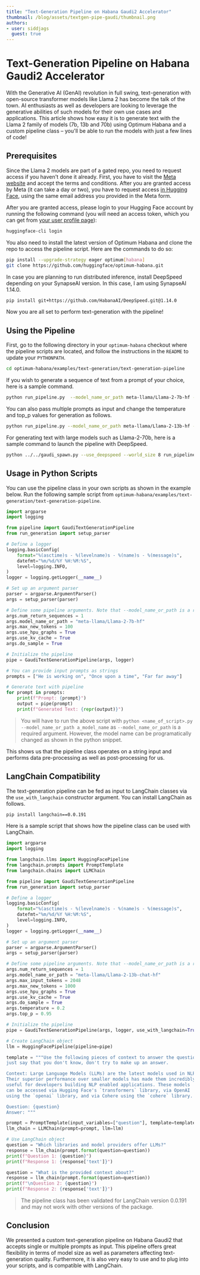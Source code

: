 ```yaml
---
title: "Text-Generation Pipeline on Habana Gaudi2 Accelerator" 
thumbnail: /blog/assets/textgen-pipe-gaudi/thumbnail.png
authors:
- user: siddjags
  guest: true
---
```


# Text-Generation Pipeline on Habana Gaudi2 Accelerator
With the Generative AI (GenAI) revolution in full swing, text-generation with open-source transformer models like Llama 2 has become the talk of the town. AI enthusiasts as well as developers are looking to leverage the generative abilities of such models for their own use cases and applications. This article shows how easy it is to generate text with the Llama 2 family of models (7b, 13b and 70b) using Optimum Habana and a custom pipeline class – you'll be able to run the models with just a few lines of code!

## Prerequisites
Since the Llama 2 models are part of a gated repo, you need to request access if you haven't done it already. First, you have to visit the [Meta website](https://ai.meta.com/resources/models-and-libraries/llama-downloads) and accept the terms and conditions. After you are granted access by Meta (it can take a day or two), you have to request access [in Hugging Face](https://huggingface.co/meta-llama/Llama-2-7b-hf), using the same email address you provided in the Meta form.

After you are granted access, please login to your Hugging Face account by running the following command (you will need an access token, which you can get from [your user profile page](https://huggingface.co/settings/tokens)):

```bash
huggingface-cli login
```

You also need to install the latest version of Optimum Habana and clone the repo to access the pipeline script. Here are the commands to do so:

```bash
pip install --upgrade-strategy eager optimum[habana]
git clone https://github.com/huggingface/optimum-habana.git
```

In case you are planning to run distributed inference, install DeepSpeed depending on your SynapseAI version. In this case, I am using SynapseAI 1.14.0.

```bash
pip install git+https://github.com/HabanaAI/DeepSpeed.git@1.14.0
```

Now you are all set to perform text-generation with the pipeline!

## Using the Pipeline
First, go to the following directory in your `optimum-habana` checkout where the pipeline scripts are located, and follow the instructions in the `README` to update your `PYTHONPATH`.

```bash
cd optimum-habana/examples/text-generation/text-generation-pipeline
```

If you wish to generate a sequence of text from a prompt of your choice, here is a sample command.

```bash
python run_pipeline.py  --model_name_or_path meta-llama/Llama-2-7b-hf --use_hpu_graphs --use_kv_cache --max_new_tokens 100 --do_sample --prompt "Here is my prompt"
```

You can also pass multiple prompts as input and change the temperature and top_p values for generation as follows.

```bash
python run_pipeline.py --model_name_or_path meta-llama/Llama-2-13b-hf --use_hpu_graphs --use_kv_cache --max_new_tokens 100 --do_sample --temperature 0.5 --top_p 0.95 --prompt "Hello world" "How are you?"
```

For generating text with large models such as Llama-2-70b, here is a sample command to launch the pipeline with DeepSpeed.

```bash
python ../../gaudi_spawn.py --use_deepspeed --world_size 8 run_pipeline.py --model_name_or_path meta-llama/Llama-2-70b-hf --max_new_tokens 100 --bf16 --use_hpu_graphs --use_kv_cache --do_sample --temperature 0.5 --top_p 0.95 --prompt "Hello world" "How are you?" "Here is my prompt" "Once upon a time"
```

## Usage in Python Scripts

You can use the pipeline class in your own scripts as shown in the example below. Run the following sample script from `optimum-habana/examples/text-generation/text-generation-pipeline`.
```python
import argparse
import logging

from pipeline import GaudiTextGenerationPipeline
from run_generation import setup_parser

# Define a logger
logging.basicConfig(
    format="%(asctime)s - %(levelname)s - %(name)s - %(message)s",
    datefmt="%m/%d/%Y %H:%M:%S",
    level=logging.INFO,
)
logger = logging.getLogger(__name__)

# Set up an argument parser
parser = argparse.ArgumentParser()
args = setup_parser(parser)

# Define some pipeline arguments. Note that --model_name_or_path is a required argument for this script
args.num_return_sequences = 1
args.model_name_or_path = "meta-llama/Llama-2-7b-hf"
args.max_new_tokens = 100
args.use_hpu_graphs = True
args.use_kv_cache = True
args.do_sample = True

# Initialize the pipeline
pipe = GaudiTextGenerationPipeline(args, logger)

# You can provide input prompts as strings
prompts = ["He is working on", "Once upon a time", "Far far away"]

# Generate text with pipeline
for prompt in prompts:
    print(f"Prompt: {prompt}")
    output = pipe(prompt)
    print(f"Generated Text: {repr(output)}")
```

> You will have to run the above script with `python <name_of_script>.py --model_name_or_path a_model_name` as `--model_name_or_path` is a required argument. However, the model name can be programatically changed as shown in the python snippet.

This shows us that the pipeline class operates on a string input and performs data pre-processing as well as post-processing for us.

## LangChain Compatibility

The text-generation pipeline can be fed as input to LangChain classes via the `use_with_langchain` constructor argument. You can install LangChain as follows.
```bash
pip install langchain==0.0.191
```

Here is a sample script that shows how the pipeline class can be used with LangChain.
```python
import argparse
import logging

from langchain.llms import HuggingFacePipeline
from langchain.prompts import PromptTemplate
from langchain.chains import LLMChain

from pipeline import GaudiTextGenerationPipeline
from run_generation import setup_parser

# Define a logger
logging.basicConfig(
    format="%(asctime)s - %(levelname)s - %(name)s - %(message)s",
    datefmt="%m/%d/%Y %H:%M:%S",
    level=logging.INFO,
)
logger = logging.getLogger(__name__)

# Set up an argument parser
parser = argparse.ArgumentParser()
args = setup_parser(parser)

# Define some pipeline arguments. Note that --model_name_or_path is a required argument for this script
args.num_return_sequences = 1
args.model_name_or_path = "meta-llama/Llama-2-13b-chat-hf"
args.max_input_tokens = 2048
args.max_new_tokens = 1000
args.use_hpu_graphs = True
args.use_kv_cache = True
args.do_sample = True
args.temperature = 0.2
args.top_p = 0.95

# Initialize the pipeline
pipe = GaudiTextGenerationPipeline(args, logger, use_with_langchain=True)

# Create LangChain object
llm = HuggingFacePipeline(pipeline=pipe)

template = """Use the following pieces of context to answer the question at the end. If you don't know the answer,\
just say that you don't know, don't try to make up an answer.

Context: Large Language Models (LLMs) are the latest models used in NLP.
Their superior performance over smaller models has made them incredibly
useful for developers building NLP enabled applications. These models
can be accessed via Hugging Face's `transformers` library, via OpenAI
using the `openai` library, and via Cohere using the `cohere` library.

Question: {question}
Answer: """

prompt = PromptTemplate(input_variables=["question"], template=template)
llm_chain = LLMChain(prompt=prompt, llm=llm)

# Use LangChain object
question = "Which libraries and model providers offer LLMs?"
response = llm_chain(prompt.format(question=question))
print(f"Question 1: {question}")
print(f"Response 1: {response['text']}")

question = "What is the provided context about?"
response = llm_chain(prompt.format(question=question))
print(f"\nQuestion 2: {question}")
print(f"Response 2: {response['text']}")
```
> The pipeline class has been validated for LangChain version 0.0.191 and may not work with other versions of the package.

## Conclusion

We presented a custom text-generation pipeline on Habana Gaudi2 that accepts single or multiple prompts as input. This pipeline offers great flexibility in terms of model size as well as parameters affecting text-generation quality. Furthermore, it is also very easy to use and to plug into your scripts, and is compatible with LangChain.
